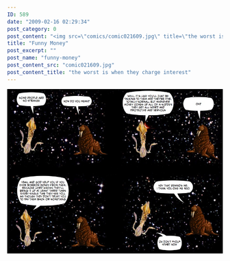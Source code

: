 ```yaml
---
ID: 589
date: "2009-02-16 02:29:34"
post_category: 0
post_content: "<img src=\"comics/comic021609.jpg\" title=\"the worst is when they charge interest\" />"
title: "Funny Money"
post_excerpt: ""
post_name: "funny-money"
post_content_src: "comic021609.jpg"
post_content_title: "the worst is when they charge interest"
---
```



[![the worst is when they charge interest](/comics-hi-res/comic021609.jpg)](/comics-hi-res/comic021609.jpg "the worst is when they charge interest")
